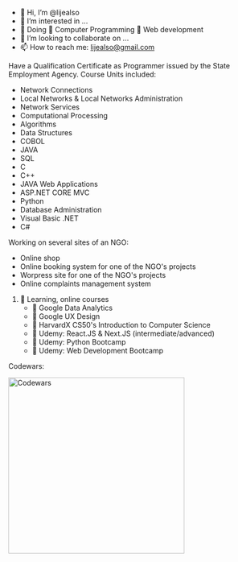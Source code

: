 - 👋 Hi, I’m @lijealso
- 👀 I’m interested in ...
- 🌱 Doing
     🌱 Computer Programming
     🌱 Web development
- 💞️ I’m looking to collaborate on ...
- 📫 How to reach me: lijealso@gmail.com

Have a Qualification Certificate as Programmer issued by the State Employment Agency.
Course Units included:
- Network Connections
- Local Networks & Local Networks Administration
- Network Services
- Computational Processing
- Algorithms
- Data Structures
- COBOL
- JAVA
- SQL
- C
- C++
- JAVA Web Applications
- ASP.NET CORE MVC
- Python
- Database Administration
- Visual Basic .NET
- C#

Working on several sites of an NGO:
- Online shop
- Online booking system for one of the NGO's projects
- Worpress site for one of the NGO's projects
- Online complaints management system

1. 🌱 Learning, online courses
   - 🌱 Google Data Analytics
   - 🌱 Google UX Design
   - 🌱 HarvardX CS50's Introduction to Computer Science
   - 🌱 Udemy: React.JS & Next.JS (intermediate/advanced)
   - 🌱 Udemy: Python Bootcamp
   - 🌱 Udemy: Web Development Bootcamp

Codewars:
<p align="left">
  <img src="https://www.codewars.com/users/lijealso/badges/large" width="350" title="Codewars">
</p>

<!---
lijealso/lijealso is a ✨ special ✨ repository because its `README.md` (this file) appears on your GitHub profile.
You can click the Preview link to take a look at your changes.
--->
